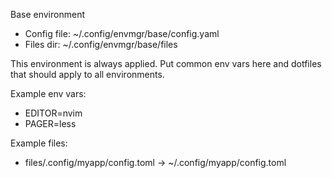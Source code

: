 Base environment

- Config file: ~/.config/envmgr/base/config.yaml
- Files dir:   ~/.config/envmgr/base/files

This environment is always applied. Put common env vars here and dotfiles that should apply to all environments.

Example env vars:
- EDITOR=nvim
- PAGER=less

Example files:
- files/.config/myapp/config.toml -> ~/.config/myapp/config.toml
